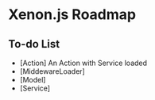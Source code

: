 # Xenon.js Roadmap

## To-do List

- [Action] An Action with Service loaded
- [MiddewareLoader]
- [Model] 
- [Service]
